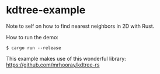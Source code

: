 

# kdtree-example

Note to self on how to find nearest neighbors in 2D with Rust.

How to run the demo:
```
$ cargo run --release
```

This example makes use of this wonderful library: https://github.com/mrhooray/kdtree-rs
